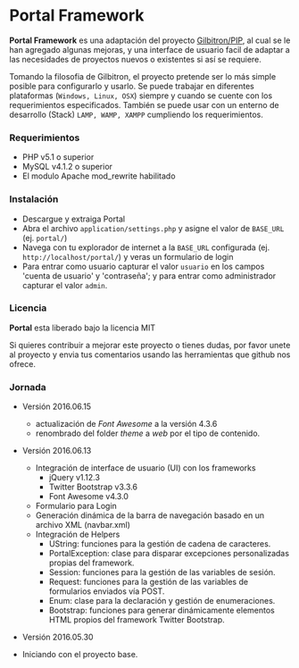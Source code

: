 # Portal Framework
**Portal Framework** es una adaptación del proyecto [Gilbitron/PIP](https://github.com/gilbitron/PIP), al
cual se le han agregado algunas mejoras, y una interface de usuario facil de adaptar a las necesidades
de proyectos nuevos o existentes si así se requiere.

Tomando la filosofia de Gilbitron, el proyecto pretende ser lo más simple posible para configurarlo y usarlo.
Se puede trabajar en diferentes plataformas (`Windows, Linux, OSX`) siempre y cuando se cuente con los requerimientos
especificados. También se puede usar con un enterno de desarrollo (Stack) `LAMP, WAMP, XAMPP` cumpliendo los requerimientos.

### Requerimientos
* PHP v5.1 o superior
* MySQL v4.1.2 o superior
* El modulo Apache mod_rewrite habilitado

### Instalación
* Descargue y extraiga Portal
* Abra el archivo `application/settings.php` y asigne el valor de `BASE_URL` (ej. `portal/`)
* Navega con tu explorador de internet a la `BASE_URL` configurada (ej. `http://localhost/portal/`) y veras un formulario de login
* Para entrar como usuario capturar el valor `usuario` en los campos 'cuenta de usuario' y 'contraseña'; y para entrar como administrador capturar el valor `admin`.

### Licencia
**Portal** esta liberado bajo la licencia MIT

Si quieres contribuir a mejorar este proyecto o tienes dudas, por favor unete al proyecto y envia tus comentarios usando las herramientas que github nos ofrece.

### Jornada

* Versión 2016.06.15
  * actualización de *Font Awesome* a la versión 4.3.6
  * renombrado del folder *theme* a *web* por el tipo de contenido.

* Versión 2016.06.13
  * Integración de interface de usuario (UI) con los frameworks
    * jQuery v1.12.3
    * Twitter Bootstrap v3.3.6
    * Font Awesome v4.3.0
  * Formulario para Login
  * Generación dinámica de la barra de navegación basado en un archivo XML (navbar.xml)
  * Integración de Helpers
    * UString: funciones para la gestión de cadena de caracteres.
    * PortalException: clase para disparar excepciones personalizadas propias del framework.
    * Session: funciones para la gestión de las variables de sesión.
    * Request: funciones para la gestión de las variables de formularios enviados vía POST.
    * Enum: clase para la declaración y gestión de enumeraciones.
    * Bootstrap: funciones para generar dinámicamente elementos HTML propios del framework Twitter Bootstrap.

* Versión 2016.05.30
 * Iniciando con el proyecto base.
